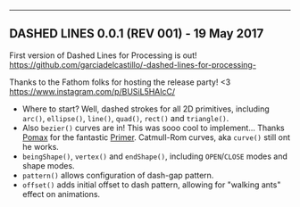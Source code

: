 
---
## DASHED LINES 0.0.1 (REV 001) - 19 May 2017

First version of Dashed Lines for Processing is out! https://github.com/garciadelcastillo/-dashed-lines-for-processing-

Thanks to the Fathom folks for hosting the release party! <3 https://www.instagram.com/p/BUSiL5HAlcC/

+ Where to start? Well, dashed strokes for all 2D primitives, including `arc()`, `ellipse()`, `line()`, `quad()`, `rect()` and `triangle()`. 
+ Also `bezier()` curves are in! This was sooo cool to implement... Thanks [Pomax](https://github.com/Pomax) for the fantastic [Primer](https://pomax.github.io/bezierinfo/). Catmull-Rom curves, aka `curve()` still ont he works. 
+ `beingShape()`, `vertex()` and `endShape()`, including `OPEN`/`CLOSE` modes and shape modes. 
+ `pattern()` allows configuration of dash-gap pattern.
+ `offset()` adds initial offset to dash pattern, allowing for "walking ants" effect on animations. 



